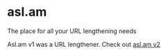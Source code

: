 # asl.am

The place for all your URL lengthening needs

Asl.am v1 was a URL lengthener. Check out [asl.am v2](https://github.com/asim/asl.am.v2)
